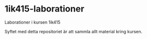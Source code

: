 1ik415-laborationer
===================

Laborationer i kursen 1ik415

Syftet med detta repositoriet är att sammla allt material kring kursen.
